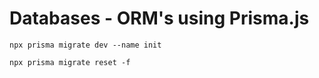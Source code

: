 # Databases - ORM's using Prisma.js

`npx prisma migrate dev --name init`

`npx prisma migrate reset -f`